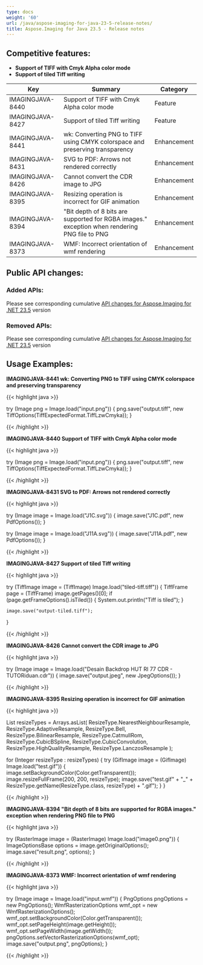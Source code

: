 ```yaml
---
type: docs
weight: '60'
url: /java/aspose-imaging-for-java-23-5-release-notes/
title: Aspose.Imaging for Java 23.5 - Release notes
---
```


## Competitive features:

- **Support of TIFF with Cmyk Alpha color mode**
- **Support of tiled Tiff writing**

| **Key**         | **Summary**                                                                                                                                                              | **Category** |
|-----------------|--------------------------------------------------------------------------------------------------------------------------------------------------------------------------|--------------|
| IMAGINGJAVA-8440 | Support of TIFF with Cmyk Alpha color mode                                                                                                                                  | Feature      |
| IMAGINGJAVA-8427 | Support of tiled Tiff writing                                                                                                                                  | Feature      |
| IMAGINGJAVA-8441 | wk: Converting PNG to TIFF using CMYK colorspace and preserving transparency                                                                                                                                  | Enhancement      |
| IMAGINGJAVA-8431 | SVG to PDF: Arrows not rendered correctly                                                                                                                                  | Enhancement      |
| IMAGINGJAVA-8426 | Cannot convert the CDR image to JPG                                                                                                                                  | Enhancement      |
| IMAGINGJAVA-8395 | Resizing operation is incorrect for GIF animation                                                                                                                                  | Enhancement      |
| IMAGINGJAVA-8394 | "Bit depth of 8 bits are supported for RGBA images." exception when rendering PNG file to PNG                                                                                                                                  | Enhancement      |
| IMAGINGJAVA-8373 | WMF: Incorrect orientation of wmf rendering                                                                                                                                  | Enhancement      |

## Public API changes:

### Added APIs:

Please see corresponding cumulative [API changes for Aspose.Imaging for .NET 23.5](https://docs.aspose.com/imaging/net/aspose-imaging-for-net-23-5-release-notes/) version

### Removed APIs:

Please see corresponding cumulative [API changes for Aspose.Imaging for .NET 23.5](https://docs.aspose.com/imaging/net/aspose-imaging-for-net-23-5-release-notes/) version

## Usage Examples:

**IMAGINGJAVA-8441 wk: Converting PNG to TIFF using CMYK colorspace and preserving transparency**

{{< highlight java >}}

try (Image png = Image.load("input.png"))
{
	png.save("output.tiff", new TiffOptions(TiffExpectedFormat.TiffLzwCmyka));
}

{{< /highlight >}}

**IMAGINGJAVA-8440 Support of TIFF with Cmyk Alpha color mode**

{{< highlight java >}}

try (Image png = Image.load("input.png"))
{
	png.save("output.tiff", new TiffOptions(TiffExpectedFormat.TiffLzwCmyka));
}

{{< /highlight >}}

**IMAGINGJAVA-8431 SVG to PDF: Arrows not rendered correctly**

{{< highlight java >}}

try (Image image = Image.load("J1C.svg"))
{
	image.save("J1C.pdf", new PdfOptions());
}

try (Image image = Image.load("J11A.svg"))
{
	image.save("J11A.pdf", new PdfOptions());
}

{{< /highlight >}}

**IMAGINGJAVA-8427 Support of tiled Tiff writing**

{{< highlight java >}}

try (TiffImage image = (TiffImage) Image.load("tiled-tiff.tiff"))
{
	TiffFrame page = (TiffFrame) image.getPages()[0];
	if (page.getFrameOptions().isTiled())
	{
		System.out.println("Tiff is tiled");
	}

	image.save("output-tiled.tiff");
}

{{< /highlight >}}

**IMAGINGJAVA-8426 Cannot convert the CDR image to JPG**

{{< highlight java >}}

try (Image image = Image.load("Desain Backdrop HUT RI 77 CDR - TUTORiduan.cdr"))
{
	image.save("output.jpeg", new JpegOptions());
}

{{< /highlight >}}

**IMAGINGJAVA-8395 Resizing operation is incorrect for GIF animation**

{{< highlight java >}}

List<Integer> resizeTypes = Arrays.asList(
	ResizeType.NearestNeighbourResample,
	ResizeType.AdaptiveResample,
	ResizeType.Bell,
	ResizeType.BilinearResample,
	ResizeType.CatmullRom,
	ResizeType.CubicBSpline,
	ResizeType.CubicConvolution,
	ResizeType.HighQualityResample,
	ResizeType.LanczosResample
);

for (Integer resizeType : resizeTypes)
{
	try (GifImage image = (GifImage) Image.load("test.gif"))
	{
		image.setBackgroundColor(Color.getTransparent());
		image.resizeFullFrame(200, 200, resizeType);
		image.save("test.gif" + "_" +
				ResizeType.getName(ResizeType.class, resizeType) + ".gif");
	}
}

{{< /highlight >}}

**IMAGINGJAVA-8394 "Bit depth of 8 bits are supported for RGBA images." exception when rendering PNG file to PNG**

{{< highlight java >}}

try (RasterImage image = (RasterImage) Image.load("image0.png"))
{
    ImageOptionsBase options = image.getOriginalOptions();
    image.save("result.png", options);
}

{{< /highlight >}}

**IMAGINGJAVA-8373 WMF: Incorrect orientation of wmf rendering**

{{< highlight java >}}

try (Image image = Image.load("input.wmf"))
{
	PngOptions pngOptions = new PngOptions();
	WmfRasterizationOptions wmf_opt = new WmfRasterizationOptions();
	wmf_opt.setBackgroundColor(Color.getTransparent());
	wmf_opt.setPageHeight(image.getHeight());
	wmf_opt.setPageWidth(image.getWidth());
	pngOptions.setVectorRasterizationOptions(wmf_opt);
	image.save("output.png", pngOptions);
}

{{< /highlight >}}

